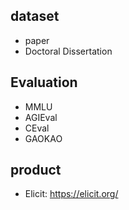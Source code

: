 ## dataset
- paper
- Doctoral Dissertation


## Evaluation
- MMLU
- AGIEval
- CEval
- GAOKAO



## product
- Elicit: https://elicit.org/